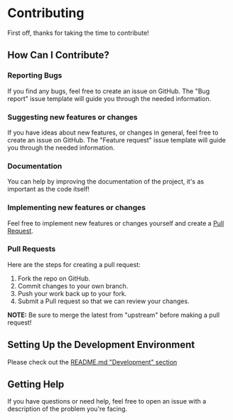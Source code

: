 # Contributing

First off, thanks for taking the time to contribute!

## How Can I Contribute?

### Reporting Bugs

If you find any bugs, feel free to create an issue on GitHub.
The "Bug report" issue template will guide you through the needed information.

### Suggesting new features or changes

If you have ideas about new features, or changes in general,
feel free to create an issue on GitHub.
The "Feature request" issue template will guide you through the needed information.

### Documentation

You can help by improving the documentation of the project, it's as important as the code itself!

### Implementing new features or changes

Feel free to implement new features or changes yourself and create a [Pull Request](#pull-requests).

### Pull Requests

Here are the steps for creating a pull request:

1. Fork the repo on GitHub.
2. Commit changes to your own branch.
3. Push your work back up to your fork.
4. Submit a Pull request so that we can review your changes.

**NOTE:** Be sure to merge the latest from "upstream" before making a pull request!

## Setting Up the Development Environment

Please check out the [README.md "Development" section](./README.md#development)

## Getting Help

If you have questions or need help, feel free to open an issue with a description of the problem you're facing.
